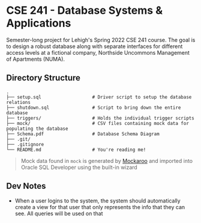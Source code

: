 # CSE 241 - Database Systems & Applications

Semester-long project for Lehigh's Spring 2022 CSE 241 course. The goal is to
design a robust database along with separate interfaces for different access
levels at a fictional company, Northside Uncommons Management of Apartments (NUMA).

## Directory Structure

```dir
.
├── setup.sql                   # Driver script to setup the database relations
├── shutdown.sql                # Script to bring down the entire database
├── triggers/                   # Holds the individual trigger scripts
├── mock/                       # CSV files containing mock data for populating the database
├── Schema.pdf                  # Database Schema Diagram
├── .git/
├── .gitignore
└── README.md                   # You're reading me!
```

> Mock data found in `mock` is generated by [Mockaroo](https://www.mockaroo.com/) and imported into Oracle SQL Developer using the built-in wizard

## Dev Notes

- When a user logins to the system, the system should automatically create a view for that user that only represents the info that they can see. All queries will be used on that
